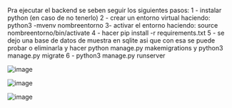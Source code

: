 Pra ejecutar el backend se seben seguir los siguientes pasos:
1 - instalar python (en caso de no tenerlo)
2 - crear un entorno virtual haciendo: python3 -mvenv nombreentorno
3- activar el entorno haciendo: source nombreentorno/bin/activate
4 - hacer pip install -r requirements.txt
5 - se dejo una base de datos de muestra en sqlite asi que con esa se puede probar o eliminarla y hacer python manage.py makemigrations y python3 manage.py migrate
6 - python3 manage.py runserver

![image](https://user-images.githubusercontent.com/40182294/197394144-4513ca92-3c3d-46ea-8f9f-280899cd92f3.png)

![image](https://user-images.githubusercontent.com/40182294/197394154-49dd96d9-aaa8-4750-b032-b09300238aba.png)

![image](https://user-images.githubusercontent.com/40182294/197394167-ba8cec9e-8a72-4b3c-9f6c-be0c9401f4f5.png)
